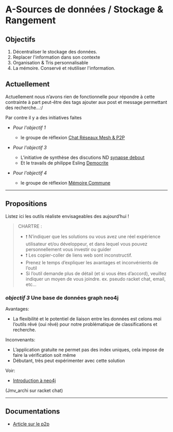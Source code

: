 
A-Sources de données / Stockage & Rangement
===

## Objectifs

1.	Décentraliser le stockage des données.
2.	Replacer l'information dans son contexte
3.	Organisation & Tris personnalisable 
4.	La mémoire. Conservé et réutiliser l'information.

## Actuellement

Actuellement nous n’avons rien de fonctionnelle pour répondre à cette contrainte à part peut-être des tags ajouter aux post et message permettant des recherche…:/

Par contre il y a des initiatives faites 
- _Pour l'objectif 1_
  - le groupe de réflexion [Chat Réseaux Mesh & P2P](https://wiki.nuitdebout.fr/wiki/R%C3%A9seaux_Mesh_%26_P2P)

- _Pour l'objectif 3_
  - L'initiative de synthèse des discutions ND [synapse debout](https://wiki.nuitdebout.fr/wiki/Ressources/SYNAPSES_DEBOUT)
  - Et le travails de philippe Esling [Democrite](https://github.com/esling/democrite)

- _Pour l'objectif 4_
  - le groupe de réflexion [Mémoire Commune](https://wiki.nuitdebout.fr/wiki/Villes/Paris/Accueil_et_coordination/M%C3%A9moire_Commune#Stockage_num.C3.A9rique)

---
## Propositions

Listez ici les outils réaliste envisageables des aujourd’hui !

> CHARTRE :
> -	:exclamation: N’indiquer que les solutions ou vous avez une réel expérience utilisateur et/ou développeur, et dans lequel vous pouvez personnellement vous investir ou guider
> -	:exclamation: Les copier-coller de liens web sont inconstructif.
> -	Prenez le temps d’expliquer les avantages et inconvénients de l’outil
> -	Si l’outil demande plus de détail (et si vous êtes d’accord), veuillez indiquer un moyen de vous joindre. ex. pseudo racket chat, email, etc…

### _objectif 3_ Une base de données graph neo4j

Avantages:

-	La flexibilité et le potentiel de liaison entre les données est celons moi l’outils rêvé (oui rêvé) pour notre problématique de classifications et recherche.

Inconvenants:

-	L’application gratuite ne permet pas des index uniques, cela impose de faire la vérification soit même
-	Débutant, très peut expérimenter avec cette solution

Voir:

- [Introduction à neo4j](http://logisima.developpez.com/tutoriel/nosql/neo4j/introduction-neo4j/#LI-E-8)

(Jmv_archi sur racket chat)

---
## Documentations

- [Article sur le p2p](http://schuler.developpez.com/articles/p2p/)